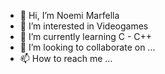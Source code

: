 - 👋 Hi, I’m Noemi Marfella
- 👀 I’m interested in Videogames
- 🌱 I’m currently learning C - C++
- 💞️ I’m looking to collaborate on ...
- 📫 How to reach me ...

<!---
PhinThePlatypusGirl/PhinThePlatypusGirl is a ✨ special ✨ repository because its `README.md` (this file) appears on your GitHub profile.
You can click the Preview link to take a look at your changes.
--->
